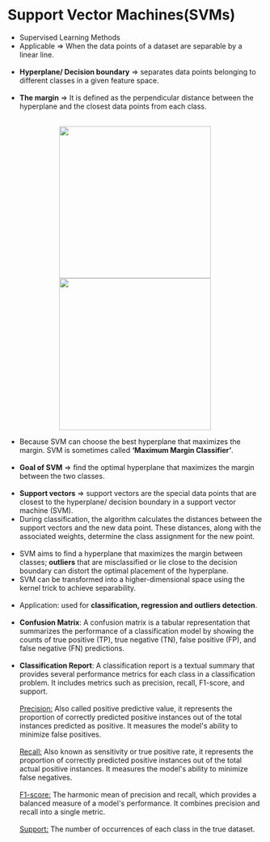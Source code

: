 # Support Vector Machines(SVMs)

* Supervised Learning Methods
* Applicable => When the data points of a dataset are separable by a linear line.<br><br>
* <b>Hyperplane/ Decision boundary</b> => separates data points belonging to different classes in a given feature space.<br><br>
* <b>The margin</b> => It is defined as the perpendicular distance between the hyperplane and the closest data points from each class.<br><br>

<p align="center">
    <img width="300" src="https://github.com/sharminislamshroddha/machine_learning/assets/133664253/7ce2b769-3552-4176-94fe-e213c73b6f7f">
    <img width="300" src="https://github.com/sharminislamshroddha/machine_learning/assets/133664253/cc48d6a7-cfe1-44e9-89bc-7e021dba70d2">
</p>

* Because SVM can choose the best hyperplane that maximizes the margin. SVM is sometimes called <b>‘Maximum Margin Classifier’</b>.<br><br>
* <b>Goal of SVM</b> => find the optimal hyperplane that maximizes the margin between the two classes.<br><br>
* <b>Support vectors</b> => support vectors are the special data points that are closest to the hyperplane/ decision boundary in a support vector machine (SVM).
* During classification, the algorithm calculates the distances between the support vectors and the new data point. These distances, along with the associated weights, 
  determine the class assignment for the new point.<br><br>
* SVM aims to find a hyperplane that maximizes the margin between classes; <b>outliers</b> that are misclassified or lie close to the decision boundary
  can distort the optimal placement of the hyperplane.
* SVM can be transformed into a higher-dimensional space using the kernel trick to achieve separability.<br><br>
* Application: used for <b>classification, regression and outliers detection</b>.<br><br>
* <b>Confusion Matrix</b>: A confusion matrix is a tabular representation that summarizes the performance of a classification model by showing the counts of true positive (TP), 
  true negative (TN), false positive (FP), and false negative (FN) predictions.<br><br>
* <b>Classification Report</b>: A classification report is a textual summary that provides several performance metrics for each class in a classification problem. 
  It includes metrics such as precision, recall, F1-score, and support. 
  <br><br>
<ins>Precision:</ins> 
Also called positive predictive value, it represents the proportion of correctly predicted positive instances out of the total 
instances predicted as positive. It measures the model's ability to minimize false positives. <br><br>
<ins>Recall:</ins> Also known as sensitivity or true positive rate, it represents the proportion of correctly predicted positive instances 
out of the total actual positive instances. It measures the model's ability to minimize false negatives. <br><br>
<ins>F1-score:</ins> The harmonic mean of precision and recall, which provides a balanced measure of a model's performance. 
It combines precision and recall into a single metric. <br><br>
<ins>Support:</ins> The number of occurrences of each class in the true dataset.

